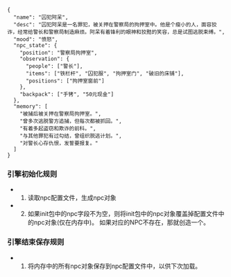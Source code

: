 ```
{
  "name": "囚犯阿呆",
  "desc": "囚犯阿呆是一名罪犯，被关押在警察局的拘押室中。他是个瘦小的人，面容狡诈，经常给警长和警察局制造麻烦。阿呆有着锋利的眼神和狡黠的笑容，总是试图逃脱束缚。",
  "mood": "愤怒",
  "npc_state": {
    "position": "警察局拘押室",
    "observation": {
      "people": ["警长"],
      "items": ["铁栏杆", "囚犯服", "拘押室门", "破旧的床铺"],
      "positions": ["拘押室窗前"]
    },
    "backpack": ["手铐", "50元现金"]
  },
  "memory": [
    "被捕后被关押在警察局拘押室。",
    "曾多次逃脱警方追捕，但每次都被抓回。",
    "有着多起盗窃和欺诈的前科。",
    "与其他罪犯有过勾结，曾组织脱逃计划。",
    "对警长心存仇恨，发誓要报复。"
  ]
}
```
### 引擎初始化规则
- 1. 读取npc配置文件，生成npc对象
- 2. 如果init包中的npc字段不为空，则将init包中的npc对象覆盖掉配置文件中的npc对象(仅在内存中)。
     如果对应的NPC不存在，那就创造一个。
### 引擎结束保存规则
- 1. 将内存中的所有npc对象保存到npc配置文件中，以供下次加载。
